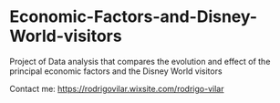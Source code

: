 # Economic-Factors-and-Disney-World-visitors
Project of Data analysis that compares the evolution and effect of the principal economic factors and the Disney World visitors 


Contact me: https://rodrigovilar.wixsite.com/rodrigo-vilar
